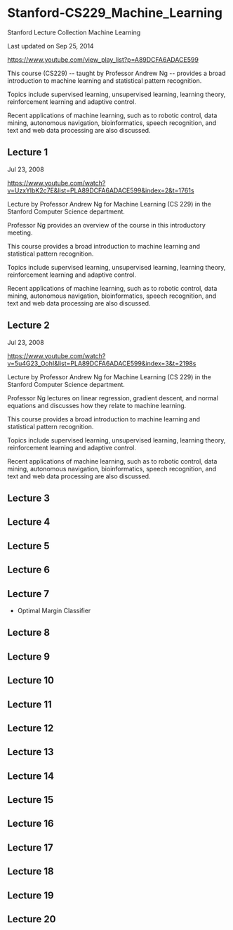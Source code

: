 # Stanford-CS229_Machine_Learning
Stanford Lecture Collection Machine Learning

Last updated on Sep 25, 2014

https://www.youtube.com/view_play_list?p=A89DCFA6ADACE599


This course (CS229) --  taught by Professor Andrew Ng -- provides a broad introduction to machine learning and statistical pattern recognition. 

Topics include supervised learning, unsupervised learning, learning theory, reinforcement learning and adaptive control. 

Recent applications of machine learning, such as to robotic control, data mining, autonomous navigation, bioinformatics, speech recognition, and text and web data processing are also discussed.



## Lecture 1

Jul 23, 2008

https://www.youtube.com/watch?v=UzxYlbK2c7E&list=PLA89DCFA6ADACE599&index=2&t=1761s

Lecture by Professor Andrew Ng for Machine Learning (CS 229) in the Stanford Computer Science department.  

Professor Ng provides an overview of the course in this introductory meeting. 

This course provides a broad introduction to machine learning and statistical pattern recognition. 

Topics include supervised learning, unsupervised learning, learning theory, reinforcement learning and adaptive control.   

Recent applications of machine learning, such as to robotic control, data mining, autonomous navigation, bioinformatics, speech recognition, and text and web data processing are also discussed.


## Lecture 2

Jul 23, 2008


https://www.youtube.com/watch?v=5u4G23_OohI&list=PLA89DCFA6ADACE599&index=3&t=2198s



Lecture by Professor Andrew Ng for Machine Learning (CS 229) in the Stanford Computer Science department.  

Professor Ng lectures on linear regression, gradient descent, and normal equations and discusses how they relate to machine learning. 

This course provides a broad introduction to machine learning and statistical pattern recognition. 

Topics include supervised learning, unsupervised learning, learning theory, reinforcement learning and adaptive control.   

Recent applications of machine learning, such as to robotic control, data mining, autonomous navigation, bioinformatics, speech recognition, and text and web data processing are also discussed.

## Lecture 3

## Lecture 4

## Lecture 5

## Lecture 6

## Lecture 7

- Optimal Margin Classifier

## Lecture 8

## Lecture 9

## Lecture 10

## Lecture 11

## Lecture 12

## Lecture 13

## Lecture 14

## Lecture 15

## Lecture 16

## Lecture 17

## Lecture 18

## Lecture 19

## Lecture 20

